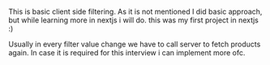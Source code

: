 
This is basic client side filtering.
As it is not mentioned I did basic approach, but while learning more in nextjs i will do. this was my first project in nextjs :)

Usually in every filter value change we have to call server to  fetch products again.
In case it is required for this interview i can implement more ofc. 